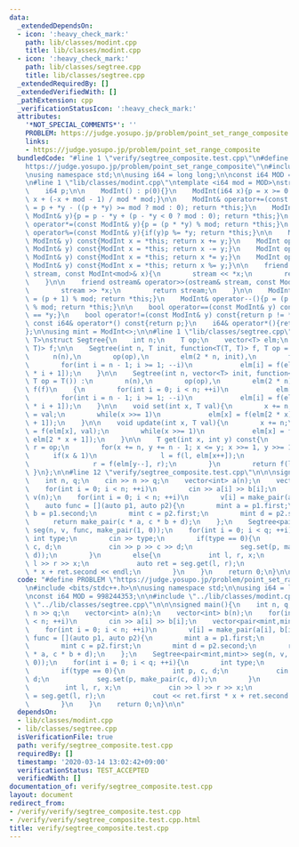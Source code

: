 ```yaml
---
data:
  _extendedDependsOn:
  - icon: ':heavy_check_mark:'
    path: lib/classes/modint.cpp
    title: lib/classes/modint.cpp
  - icon: ':heavy_check_mark:'
    path: lib/classes/segtree.cpp
    title: lib/classes/segtree.cpp
  _extendedRequiredBy: []
  _extendedVerifiedWith: []
  _pathExtension: cpp
  _verificationStatusIcon: ':heavy_check_mark:'
  attributes:
    '*NOT_SPECIAL_COMMENTS*': ''
    PROBLEM: https://judge.yosupo.jp/problem/point_set_range_composite
    links:
    - https://judge.yosupo.jp/problem/point_set_range_composite
  bundledCode: "#line 1 \"verify/segtree_composite.test.cpp\"\n#define PROBLEM \"\
    https://judge.yosupo.jp/problem/point_set_range_composite\"\n#include <bits/stdc++.h>\n\
    \nusing namespace std;\n\nusing i64 = long long;\n\nconst i64 MOD = 998244353;\n\
    \n#line 1 \"lib/classes/modint.cpp\"\ntemplate <i64 mod = MOD>\nstruct ModInt{\n\
    \    i64 p;\n\n    ModInt() : p(0){}\n    ModInt(i64 x){p = x >= 0 ? x % mod :\
    \ x + (-x + mod - 1) / mod * mod;}\n\n    ModInt& operator+=(const ModInt& y){p\
    \ = p + *y - ((p + *y) >= mod ? mod : 0); return *this;}\n    ModInt& operator-=(const\
    \ ModInt& y){p = p - *y + (p - *y < 0 ? mod : 0); return *this;}\n    ModInt&\
    \ operator*=(const ModInt& y){p = (p * *y) % mod; return *this;}\n    ModInt&\
    \ operator%=(const ModInt& y){if(y)p %= *y; return *this;}\n\n    ModInt operator+(const\
    \ ModInt& y) const{ModInt x = *this; return x += y;}\n    ModInt operator-(const\
    \ ModInt& y) const{ModInt x = *this; return x -= y;}\n    ModInt operator*(const\
    \ ModInt& y) const{ModInt x = *this; return x *= y;}\n    ModInt operator%(const\
    \ ModInt& y) const{ModInt x = *this; return x %= y;}\n\n    friend ostream& operator<<(ostream&\
    \ stream, const ModInt<mod>& x){\n        stream << *x;\n        return stream;\n\
    \    }\n\n    friend ostream& operator>>(ostream& stream, const ModInt<mod>& x){\n\
    \        stream >> *x;\n        return stream;\n    }\n\n    ModInt& operator++(){p\
    \ = (p + 1) % mod; return *this;}\n    ModInt& operator--(){p = (p - 1 + mod)\
    \ % mod; return *this;}\n\n    bool operator==(const ModInt& y) const{return p\
    \ == *y;}\n    bool operator!=(const ModInt& y) const{return p != *y;}\n\n   \
    \ const i64& operator*() const{return p;}\n    i64& operator*(){return p;}\n\n\
    };\n\nusing mint = ModInt<>;\n\n#line 1 \"lib/classes/segtree.cpp\"\ntemplate<typename\
    \ T>\nstruct Segtree{\n    int n;\n    T op;\n    vector<T> elm;\n    function<T(T,\
    \ T)> f;\n\n    Segtree(int n, T init, function<T(T, T)> f, T op = T()) :\n  \
    \      n(n),\n        op(op),\n        elm(2 * n, init),\n        f(f)\n    {\n\
    \        for(int i = n - 1; i >= 1; --i)\n            elm[i] = f(elm[2 * i], elm[2\
    \ * i + 1]);\n    }\n\n    Segtree(int n, vector<T> init, function<T(T, T)> f,\
    \ T op = T()) :\n        n(n),\n        op(op),\n        elm(2 * n),\n       \
    \ f(f)\n    {\n        for(int i = 0; i < n; ++i)\n            elm[i + n] = init[i];\n\
    \        for(int i = n - 1; i >= 1; --i)\n            elm[i] = f(elm[2 * i], elm[2\
    \ * i + 1]);\n    }\n\n    void set(int x, T val){\n        x += n;\n        elm[x]\
    \ = val;\n        while(x >>= 1)\n            elm[x] = f(elm[2 * x], elm[2 * x\
    \ + 1]);\n    }\n\n    void update(int x, T val){\n        x += n;\n        elm[x]\
    \ = f(elm[x], val);\n        while(x >>= 1)\n            elm[x] = f(elm[2 * x],\
    \ elm[2 * x + 1]);\n    }\n\n    T get(int x, int y) const{\n        T l = op,\
    \ r = op;\n        for(x += n, y += n - 1; x <= y; x >>= 1, y >>= 1){\n      \
    \      if(x & 1)\n                l = f(l, elm[x++]);\n            if(!(y & 1))\n\
    \                r = f(elm[y--], r);\n        }\n        return f(l, r);\n   \
    \ }\n};\n\n#line 12 \"verify/segtree_composite.test.cpp\"\n\n\nsigned main(){\n\
    \    int n, q;\n    cin >> n >> q;\n    vector<int> a(n);\n    vector<int> b(n);\n\
    \    for(int i = 0; i < n; ++i)\n        cin >> a[i] >> b[i];\n    vector<pair<mint,mint>>\
    \ v(n);\n    for(int i = 0; i < n; ++i)\n        v[i] = make_pair(a[i], b[i]);\n\
    \    auto func = [](auto p1, auto p2){\n        mint a = p1.first;\n        mint\
    \ b = p1.second;\n        mint c = p2.first;\n        mint d = p2.second;\n  \
    \      return make_pair(c * a, c * b + d);\n    };\n    Segtree<pair<mint,mint>>\
    \ seg(n, v, func, make_pair(1, 0));\n    for(int i = 0; i < q; ++i){\n       \
    \ int type;\n        cin >> type;\n        if(type == 0){\n            int p,\
    \ c, d;\n            cin >> p >> c >> d;\n            seg.set(p, make_pair(c,\
    \ d));\n        }\n        else{\n            int l, r, x;\n            cin >>\
    \ l >> r >> x;\n            auto ret = seg.get(l, r);\n            cout << ret.first\
    \ * x + ret.second << endl;\n        }\n    }\n    return 0;\n}\n\n"
  code: "#define PROBLEM \"https://judge.yosupo.jp/problem/point_set_range_composite\"\
    \n#include <bits/stdc++.h>\n\nusing namespace std;\n\nusing i64 = long long;\n\
    \nconst i64 MOD = 998244353;\n\n#include \"../lib/classes/modint.cpp\"\n#include\
    \ \"../lib/classes/segtree.cpp\"\n\n\nsigned main(){\n    int n, q;\n    cin >>\
    \ n >> q;\n    vector<int> a(n);\n    vector<int> b(n);\n    for(int i = 0; i\
    \ < n; ++i)\n        cin >> a[i] >> b[i];\n    vector<pair<mint,mint>> v(n);\n\
    \    for(int i = 0; i < n; ++i)\n        v[i] = make_pair(a[i], b[i]);\n    auto\
    \ func = [](auto p1, auto p2){\n        mint a = p1.first;\n        mint b = p1.second;\n\
    \        mint c = p2.first;\n        mint d = p2.second;\n        return make_pair(c\
    \ * a, c * b + d);\n    };\n    Segtree<pair<mint,mint>> seg(n, v, func, make_pair(1,\
    \ 0));\n    for(int i = 0; i < q; ++i){\n        int type;\n        cin >> type;\n\
    \        if(type == 0){\n            int p, c, d;\n            cin >> p >> c >>\
    \ d;\n            seg.set(p, make_pair(c, d));\n        }\n        else{\n   \
    \         int l, r, x;\n            cin >> l >> r >> x;\n            auto ret\
    \ = seg.get(l, r);\n            cout << ret.first * x + ret.second << endl;\n\
    \        }\n    }\n    return 0;\n}\n\n"
  dependsOn:
  - lib/classes/modint.cpp
  - lib/classes/segtree.cpp
  isVerificationFile: true
  path: verify/segtree_composite.test.cpp
  requiredBy: []
  timestamp: '2020-03-14 13:02:42+09:00'
  verificationStatus: TEST_ACCEPTED
  verifiedWith: []
documentation_of: verify/segtree_composite.test.cpp
layout: document
redirect_from:
- /verify/verify/segtree_composite.test.cpp
- /verify/verify/segtree_composite.test.cpp.html
title: verify/segtree_composite.test.cpp
---
```

